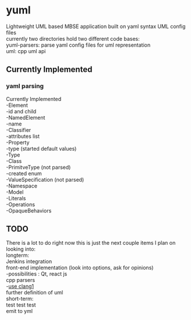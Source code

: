 # yuml
Lightweight UML based MBSE application built on yaml syntax UML config files    
currently two directories hold two different code bases:    
    yuml-parsers: parse yaml config files for uml representation    
    uml: cpp uml api


## Currently Implemented

### yaml parsing
Currently Implemented    
    -Element    
        -id and child    
    -NamedElement    
        -name    
    -Classifier    
        -attributes list    
    -Property    
        -type (started default values)    
    -Type    
    -Class    
    -PrimitveType (not parsed)    
        -created enum    
    -ValueSpecification (not parsed)    
    -Namespace    
    -Model    
    -Literals    
    -Operations    
    -OpaqueBehaviors


## TODO
There is a lot to do right now this is just the next couple items I plan on looking into:  
    longterm:    
        Jenkins integration    
        front-end implementation (look into options, ask for opinions)    
            -possibilities : Qt, react js    
        cpp parsers    
            -[use clang](https://shaharmike.com/cpp/libclang/?fbclid=IwAR1Y9PBig4Hd6bxmNERySpGAk2V09iCThrWuZ3Vb31LFAMG33pa1_kGVQZo)[1](https://clang.llvm.org/get_started.html)    
        further definition of uml    
    short-term:    
        test test test    
        emit to yml    
    